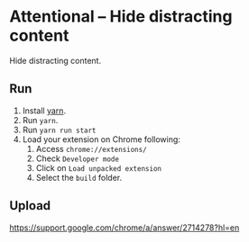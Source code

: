 # Attentional – Hide distracting content

Hide distracting content.

## Run
1. Install [yarn](https://yarnpkg.com/lang/en/docs/install/).
2. Run `yarn`.
3. Run `yarn run start`
4. Load your extension on Chrome following:
    1. Access `chrome://extensions/`
    2. Check `Developer mode`
    3. Click on `Load unpacked extension`
    4. Select the `build` folder.

## Upload
https://support.google.com/chrome/a/answer/2714278?hl=en